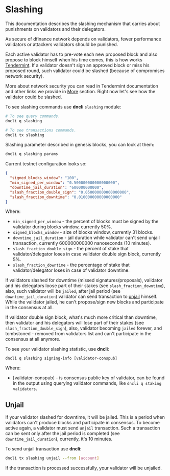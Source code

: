 # Slashing

This documentation describes the slashing mechanism that carries about punishments on validators and their delegators.

As secure of dfinance network depends on validators, fewer performance validators or attackers validators should be punished. 

Each active validator has to pre-vote each new proposed block and also propose to block himself when his time comes, this is how works [Tendermint](https://tendermint.com/). If a validator doesn't sign an approved block or miss his proposed round, such validator could be slashed (because of compromises network security). 

More about network security you can read in Tendermint documentation and other links we provide in [More](/staking/more.md) section. Right now let's see how the  validator could be slashed.

To see slashing commands use **dncli** `slashing` module:

```bash
# To see query commands.
dncli q slashing

# To see transactions commands.
dncli tx slashing
```

Slashing parameter described in genesis blocks, you can look at them:

```bash
dncli q slashing params 
```

Current testnet configuration looks so:

```json
{
  "signed_blocks_window": "100",
  "min_signed_per_window": "0.500000000000000000",
  "downtime_jail_duration": "600000000000",
  "slash_fraction_double_sign": "0.050000000000000000",
  "slash_fraction_downtime": "0.010000000000000000"
}
```

Where:

  * `min_signed_per_window` - the percent of blocks must be signed by the validator during blocks window, currently 50%.
  * `signed_blocks_window` - size of blocks window, currently 31 blocks.
  * `downtime_jail_duration` - jail duration while validator can't send unjail transaction, currently 600000000000 nanoseconds (10 minutes).
  * `slash_fraction_double_sign` - the percent of stake that validator/delegator loses in case validator double sign block, currently 5%.
  * `slash_fraction_downtime` - the percentage of stake that validator/delegator loses in case of validator downtime.

If validators slashed for downtime (missed signatures/proposals), validator and his delegators loose part of their stakes (see `slash_fraction_downtime`), also, such validator will be  `jailed`, after jail period (see `downtime_jail_duration`) validator can send transaction to [unjail](#unjail) himself. While the validator jailed, he can't propose/sign new blocks and participate in the consensus at all.

If validator double sign block, what's much more critical than downtime, then validator and his delegators will lose part of their stakes (see `slash_fraction_double_sign`), also, validator becoming `jailed` forever, and tombstoned -  removed from validators list and can't participate in the consensus at all anymore.

To see your validator slashing statistic, use **dncli**:

```dncli
dncli q slashing signing-info [validator-conspub]
```

Where: 

  * [validator-conspub] - is consensus public key of validator, can be found in the output using querying validator commands, like `dncli q staking validators`.

## Unjail 

If your validator slashed for downtime, it will be jailed. This is a period when validators can't produce blocks and participate in consensus. To become active again, a validator must send `unjail` transaction. Such a transaction can be sent only after the jail period is completed (see `downtime_jail_duration`), currently, it's 10 minutes.

To send unjail transaction use **dncli**:

```bash
dncli tx slashing unjail --from [account]
```

If the transaction is processed successfully, your validator will be unjailed.
